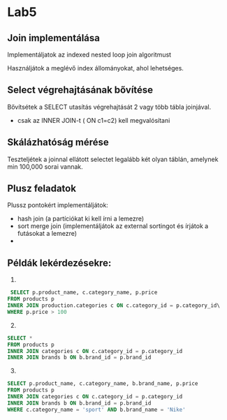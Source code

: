 # Lab5

## Join implementálása

Implementáljatok az indexed nested loop join algoritmust

Használjátok a meglévő index állományokat, ahol lehetséges.

## Select végrehajtásának bővítése

Bővítsétek a SELECT utasítás végrehajtását 2 vagy több tábla joinjával.

- csak az INNER JOIN-t ( ON c1=c2) kell megvalósítani

## Skálázhatóság mérése

Teszteljétek a joinnal ellátott selectet legalább két olyan táblán, amelynek min 100,000 sorai vannak.

## Plusz feladatok

Plussz pontokért implementáljátok:

- hash join (a partíciókat ki kell írni a lemezre)
- sort merge join (implementáljátok az external sortingot és írjátok a futásokat a lemezre)
-

## Példák lekérdezésekre:
1.

```sql
 SELECT p.product_name, c.category_name, p.price
FROM products p
INNER JOIN production.categories c ON c.category_id = p.category_id\
WHERE p.price > 100
```

2.

```sql
SELECT *
FROM products p
INNER JOIN categories c ON c.category_id = p.category_id
INNER JOIN brands b ON b.brand_id = p.brand_id
```

3.

```sql
SELECT p.product_name, c.category_name, b.brand_name, p.price
FROM products p
INNER JOIN categories c ON c.category_id = p.category_id
INNER JOIN brands b ON b.brand_id = p.brand_id
WHERE c.category_name = 'sport' AND b.brand_name = 'Nike'
```
